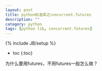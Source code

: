 ```yaml
---
layout: post
title: python标准库之concurrent.futures
description: ""
category: python
tags: [python lib, concurrent.futures]
---
```

{% include JB/setup %}

* toc
{:toc}

为什么要用futures，不用futures一般怎么做？